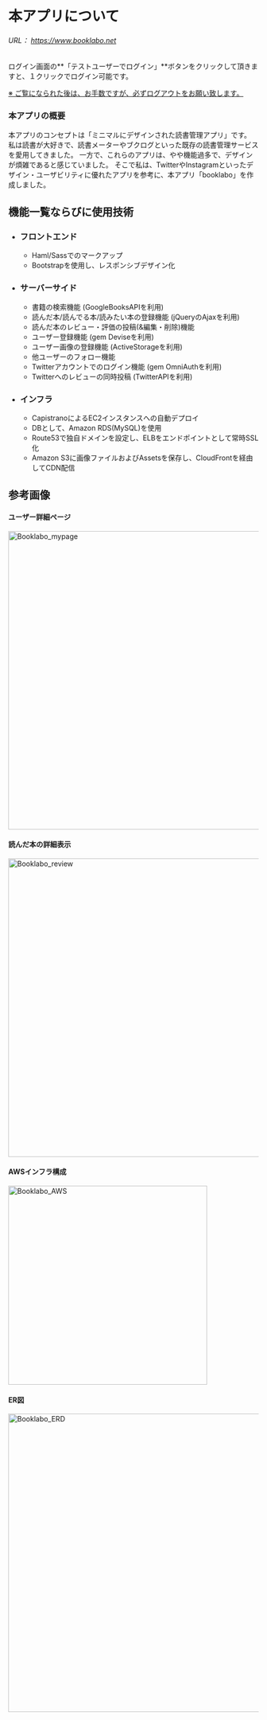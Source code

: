 # 本アプリについて
###### URL： https://www.booklabo.net
ログイン画面の**「テストユーザーでログイン」**ボタンをクリックして頂きますと、１クリックでログイン可能です。

<u> ※ ご覧になられた後は、お手数ですが、必ずログアウトをお願い致します。</u>

### 本アプリの概要
本アプリのコンセプトは「ミニマルにデザインされた読書管理アプリ」です。
私は読書が大好きで、読書メーターやブクログといった既存の読書管理サービスを愛用してきました。
一方で、これらのアプリは、やや機能過多で、デザインが煩雑であると感じていました。
そこで私は、TwitterやInstagramといったデザイン・ユーザビリティに優れたアプリを参考に、本アプリ「booklabo」を作成しました。

## 機能一覧ならびに使用技術
- ### フロントエンド
  - Haml/Sassでのマークアップ
  - Bootstrapを使用し、レスポンシブデザイン化
- ### サーバーサイド
  - 書籍の検索機能 (GoogleBooksAPIを利用)
  - 読んだ本/読んでる本/読みたい本の登録機能 (jQueryのAjaxを利用)
  - 読んだ本のレビュー・評価の投稿(&編集・削除)機能
  - ユーザー登録機能 (gem Deviseを利用)
  - ユーザー画像の登録機能 (ActiveStorageを利用)
  - 他ユーザーのフォロー機能
  - Twitterアカウントでのログイン機能 (gem OmniAuthを利用)
  - Twitterへのレビューの同時投稿 (TwitterAPIを利用)
- ### インフラ
  - CapistranoによるEC2インスタンスへの自動デプロイ
  - DBとして、Amazon RDS(MySQL)を使用
  - Route53で独自ドメインを設定し、ELBをエンドポイントとして常時SSL化
  - Amazon S3に画像ファイルおよびAssetsを保存し、CloudFrontを経由してCDN配信

## 参考画像

#### ユーザー詳細ページ

<img width="600" alt="Booklabo_mypage" src="https://user-images.githubusercontent.com/52557788/65003591-1972ee00-d934-11e9-9e5d-ac0ffbf4fd18.png">

#### 読んだ本の詳細表示

<img width="600" alt="Booklabo_review" src="https://user-images.githubusercontent.com/52557788/65004454-6906e900-d937-11e9-9b4a-05d2733cb364.png">

#### AWSインフラ構成

<img width="400" alt="Booklabo_AWS" src="https://user-images.githubusercontent.com/52557788/65004447-60aeae00-d937-11e9-8ab2-82e86e2176be.png">

#### ER図

<img width="600" alt="Booklabo_ERD" src="https://user-images.githubusercontent.com/52557788/64958396-01668480-d8ca-11e9-9057-675e0a34f835.png">

